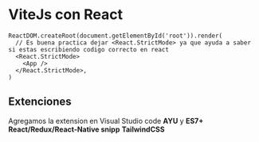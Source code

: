 # ViteJs con React

```JSX
ReactDOM.createRoot(document.getElementById('root')).render(
  // Es buena practica dejar <React.StrictMode> ya que ayuda a saber si estas escribiendo codigo correcto en react
  <React.StrictMode>
    <App />
  </React.StrictMode>,
)
```

## Extenciones

Agregamos la extension en Visual Studio code **AYU** y **ES7+ React/Redux/React-Native snipp** **TailwindCSS**
